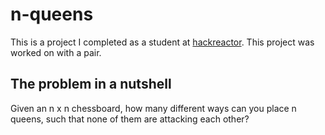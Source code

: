 # n-queens
This is a project I completed as a student at [hackreactor](http://hackreactor.com). This project was worked on with a pair.

## The problem in a nutshell
Given an n x n chessboard, how many different ways can you place n queens, such that none of them are attacking each other?
